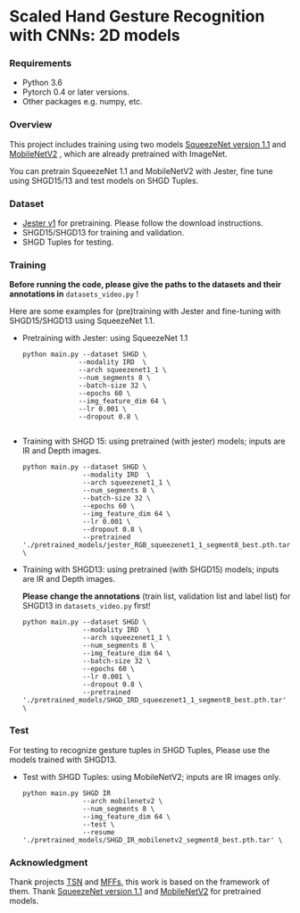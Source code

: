 # Scaled Hand Gesture Recognition with CNNs: 2D models

### Requirements

- Python 3.6
- Pytorch 0.4 or later versions.
- Other packages e.g. numpy, etc.

### Overview 

This project includes training using two models [SqueezeNet version 1.1](<https://github.com/pytorch/vision/blob/master/torchvision/models/squeezenet.py>)  and [MobileNetV2](<https://github.com/d-li14/mobilenetv2.pytorch>) , which are already pretrained with ImageNet. 

You can pretrain SqueezeNet 1.1 and MobileNetV2 with Jester, fine tune using SHGD15/13 and test models on SHGD Tuples.

### Dataset 

- [Jester v1](https://20bn.com/datasets/jester) for pretraining. Please follow the download instructions. 
- SHGD15/SHGD13 for training and validation. 
- SHGD Tuples for testing. 

### Training

**Before running the code, please give the paths to the datasets and their annotations in** ``datasets_video.py`` !

Here are some examples for (pre)training with Jester and fine-tuning with SHGD15/SHGD13 using SqueezeNet 1.1. 

- Pretraining with Jester: using SqueezeNet 1.1

  ```
  python main.py --dataset SHGD \
                --modality IRD  \
                --arch squeezenet1_1 \
                --num_segments 8 \
                --batch-size 32 \
                --epochs 60 \
                --img_feature_dim 64 \
                --lr 0.001 \
                --dropout 0.8 \
                 
  ```

- Training with SHGD 15: using pretrained (with jester) models; inputs are IR and Depth images.

  ```
  python main.py --dataset SHGD \
                 --modality IRD  \
                 --arch squeezenet1_1 \
                 --num_segments 8 \
                 --batch-size 32 \
                 --epochs 60 \
                 --img_feature_dim 64 \
                 --lr 0.001 \
                 --dropout 0.8 \
                 --pretrained './pretrained_models/jester_RGB_squeezenet1_1_segment8_best.pth.tar' \
  ```

- Training with SHGD13: using pretrained (with SHGD15) models; inputs are IR and Depth images. 

  **Please change the annotations** (train list, validation list and label list) for SHGD13 in ``datasets_video.py`` first!

  ```
  python main.py --dataset SHGD \
                 --modality IRD  \
                 --arch squeezenet1_1 \
                 --num_segments 8 \
                 --img_feature_dim 64 \
                 --batch-size 32 \
                 --epochs 60 \
                 --lr 0.001 \
                 --dropout 0.8 \
                 --pretrained './pretrained_models/SHGD_IRD_squeezenet1_1_segment8_best.pth.tar' \
  ```

### Test

For testing to recognize gesture tuples in SHGD Tuples, Please use the models trained with SHGD13. 

- Test with SHGD Tuples: using MobileNetV2; inputs are IR images only.

  ```
  python main.py SHGD IR
                 --arch mobilenetv2 \
                 --num_segments 8 \
                 --img_feature_dim 64 \
                 --test \
                 --resume './pretrained_models/SHGD_IR_mobilenetv2_segment8_best.pth.tar' \
  ```

### Acknowledgment

Thank projects [TSN](<https://github.com/yjxiong/temporal-segment-networks>) and [MFFs](<https://github.com/okankop/MFF-pytorch>), this work is based on the framework of them. Thank [SqueezeNet version 1.1](<https://github.com/pytorch/vision/blob/master/torchvision/models/squeezenet.py>)  and [MobileNetV2](<https://github.com/d-li14/mobilenetv2.pytorch>) for pretrained models.
